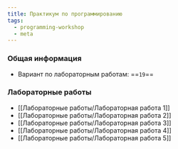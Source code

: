 ```yaml
---
title: Практикум по программированию
tags:
  - programming-workshop
  - meta
---
```

### Общая информация
- Вариант по лабораторным работам: ==`19`==
### Лабораторные работы  
- [[Лабораторные работы/Лабораторная работа 1]]
- [[Лабораторные работы/Лабораторная работа 2]]
- [[Лабораторные работы/Лабораторная работа 3]]
- [[Лабораторные работы/Лабораторная работа 4]]
- [[Лабораторные работы/Лабораторная работа 5]]